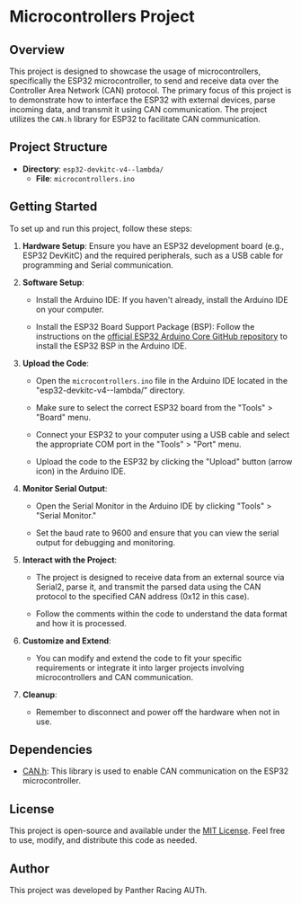 # Microcontrollers Project

## Overview

This project is designed to showcase the usage of microcontrollers, specifically the ESP32 microcontroller, to send and receive data over the Controller Area Network (CAN) protocol. The primary focus of this project is to demonstrate how to interface the ESP32 with external devices, parse incoming data, and transmit it using CAN communication. The project utilizes the `CAN.h` library for ESP32 to facilitate CAN communication.

## Project Structure

- **Directory**: `esp32-devkitc-v4--lambda/`
  - **File**: `microcontrollers.ino`

## Getting Started

To set up and run this project, follow these steps:

1. **Hardware Setup**: Ensure you have an ESP32 development board (e.g., ESP32 DevKitC) and the required peripherals, such as a USB cable for programming and Serial communication.

2. **Software Setup**:

   - Install the Arduino IDE: If you haven't already, install the Arduino IDE on your computer.
   
   - Install the ESP32 Board Support Package (BSP): Follow the instructions on the [official ESP32 Arduino Core GitHub repository](https://github.com/espressif/arduino-esp32) to install the ESP32 BSP in the Arduino IDE.

3. **Upload the Code**:

   - Open the `microcontrollers.ino` file in the Arduino IDE located in the "esp32-devkitc-v4--lambda/" directory.

   - Make sure to select the correct ESP32 board from the "Tools" > "Board" menu.

   - Connect your ESP32 to your computer using a USB cable and select the appropriate COM port in the "Tools" > "Port" menu.

   - Upload the code to the ESP32 by clicking the "Upload" button (arrow icon) in the Arduino IDE.

4. **Monitor Serial Output**:

   - Open the Serial Monitor in the Arduino IDE by clicking "Tools" > "Serial Monitor."

   - Set the baud rate to 9600 and ensure that you can view the serial output for debugging and monitoring.

5. **Interact with the Project**:

   - The project is designed to receive data from an external source via Serial2, parse it, and transmit the parsed data using the CAN protocol to the specified CAN address (0x12 in this case).

   - Follow the comments within the code to understand the data format and how it is processed.

6. **Customize and Extend**:

   - You can modify and extend the code to fit your specific requirements or integrate it into larger projects involving microcontrollers and CAN communication.

7. **Cleanup**:

   - Remember to disconnect and power off the hardware when not in use.

## Dependencies

- [CAN.h](https://github.com/sandeepmistry/arduino-CAN): This library is used to enable CAN communication on the ESP32 microcontroller.

## License

This project is open-source and available under the [MIT License](LICENSE). Feel free to use, modify, and distribute this code as needed.

## Author

This project was developed by Panther Racing AUTh.


